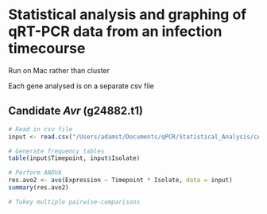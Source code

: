 # Statistical analysis and graphing of qRT-PCR data from an infection timecourse

Run on Mac rather than cluster

Each gene analysed is on a separate csv file

## Candidate _Avr_ (g24882.t1)

```R
# Read in csv file
input <- read.csv("/Users/adamst/Documents/qPCR/Statistical_Analysis/cAvr.csv")

# Generate frequency tables
table(input$Timepoint, input$Isolate)

# Perform ANOVA
res.avo2 <- avo(Expression ~ Timepoint * Isolate, data = input)
summary(res.avo2)

# Tukey multiple pairwise-comparisons
```

